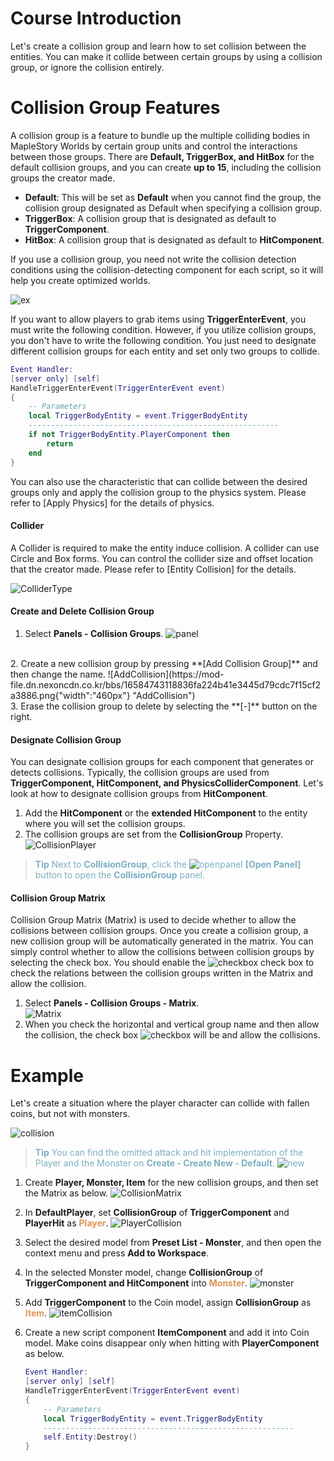 #  Course Introduction
Let's create a collision group and learn how to set collision between the entities. You can make it collide between certain groups by using a collision group, or ignore the collision entirely.

# Collision Group Features
A collision group is a feature to bundle up the multiple colliding bodies in MapleStory Worlds by certain group units and control the interactions between those groups. There are **Default, TriggerBox, and HitBox** for the default collision groups, and you can create **up to 15**, including the collision groups the creator made. 

* **Default**: This will be set as **Default** when you cannot find the group, the collision group designated as Default when specifying a collision group.
* **TriggerBox**: A collision group that is designated as default to **TriggerComponent**.
* **HitBox**: A collision group that is designated as default to **HitComponent**.

If you use a collision group, you need not write the collision detection conditions using the collision-detecting component for each script, so it will help you create optimized worlds. 

![ex](https://mod-file.dn.nexoncdn.co.kr/bbs/16636400041968e29e517aa4a4d1fbebd96e76548c348.png{"width":"760px"} "ex")

If you want to allow players to grab items using **TriggerEnterEvent**, you must write the following condition. However, if you utilize collision groups, you don't have to write the following condition. You just need to designate different collision groups for each entity and set only two groups to collide.

```lua
Event Handler:
[server only] [self]
HandleTriggerEnterEvent(TriggerEnterEvent event)
{
    -- Parameters
    local TriggerBodyEntity = event.TriggerBodyEntity
    --------------------------------------------------------
    if not TriggerBodyEntity.PlayerComponent then
        return
    end
}
```

You can also use the characteristic that can collide between the desired groups only and apply the collision group to the physics system. Please refer to [Apply Physics] for the details of physics.

#### Collider
A Collider is required to make the entity induce collision. A collider can use Circle and Box forms. You can control the collider size and offset location that the creator made. Please refer to [Entity Collision] for the details.

![ColliderType](https://mod-file.dn.nexoncdn.co.kr/bbs/1658731042366f8819537a3d742f99d669f5070219681.png{"width":"760px"} "ColliderType")

#### Create and Delete Collision Group
1. Select **Panels - Collision Groups**.
![panel](https://mod-file.dn.nexoncdn.co.kr/bbs/165879872581169fd5a2cac2641078636ce0eb587c817.png "panel")
<br>
2. Create a new collision group by pressing **[Add Collision Group]** and then change the name.
![AddCollision](https://mod-file.dn.nexoncdn.co.kr/bbs/16584743118836fa224b41e3445d79cdc7f15cf2a3886.png{"width":"460px"} "AddCollision")
<br>
3. Erase the collision group to delete by selecting the **[-]** button on the right.

#### Designate Collision Group
You can designate collision groups for each component that generates or detects collisions. Typically, the collision groups are used from **TriggerComponent, HitComponent, and PhysicsColliderComponent**. Let's look at how to designate collision groups from **HitComponent**.

1. Add the **HitComponent** or the **extended HitComponent** to the entity where you will set the collision groups.
2. The collision groups are set from the **CollisionGroup** Property. <br> ![CollisionPlayer](https://mod-file.dn.nexoncdn.co.kr/bbs/16644408634092cedbdbd0396471b85eb4a2b71e7547c.png "CollisionPlayer")

><span style="color: #7cafc2">**Tip**
>Next to **CollisionGroup**, click the ![openpanel](https://mod-file.dn.nexoncdn.co.kr/storage/icons/common/icon_open_collision.png{"width":"16px"} "openpanel") **[Open Panel]** button to open the **CollisionGroup** panel.</span>

#### Collision Group Matrix
Collision Group Matrix (Matrix) is used to decide whether to allow the collisions between collision groups. Once you create a collision group, a new collision group will be automatically generated in the matrix. You can simply control whether to allow the collisions between collision groups by selecting the check box. You should enable the ![checkbox](https://mod-file.dn.nexoncdn.co.kr/storage/icons/common/checkbox.png{"width":"16px"} "checkbox") check box to check the relations between the collision groups written in the Matrix and allow the collision. 

1. Select **Panels - Collision Groups - Matrix**.<br>![Matrix](https://mod-file.dn.nexoncdn.co.kr/bbs/1658474513854b268965254e847a4933ae4b9a65b9c19.png{"width":"460px"} "Matrix")
2. When you check the horizontal and vertical group name and then allow the collision, the check box ![checkbox](https://mod-file.dn.nexoncdn.co.kr/storage/icons/common/checkbox.png{"width":"16px"} "checkbox") will be and allow the collisions.

# Example
Let's create a situation where the player character can collide with fallen coins, but not with monsters. 

![collision](https://mod-file.dn.nexoncdn.co.kr/bbs/165872039921972bcfdc780bd46d3858e48a54e7f080c.gif "collision")

><span style="color: #7cafc2">**Tip**
> You can find the omitted attack and hit implementation of the Player and the Monster on **Create - Create New - Default**.
>![new](https://mod-file.dn.nexoncdn.co.kr/bbs/16651315251702782341c1ca8470eb874b9b8a69f21bf.png "new")</span>

1. Create **Player, Monster, Item** for the new collision groups, and then set the Matrix as below.
![CollisionMatrix](https://mod-file.dn.nexoncdn.co.kr/bbs/1658799000407ba127c7e1c444484b8b1c91e8a0892cf.png "CollisionMatrix")

2. In **DefaultPlayer**, set **CollisionGroup** of **TriggerComponent** and **PlayerHit** as <span style="color: #dc9656">**Player**</span>.
![PlayerCollision](https://mod-file.dn.nexoncdn.co.kr/bbs/16587303515703643b6e021f0420084a25b41f08825ea.png "PlayerCollision")

3. Select the desired model from **Preset List - Monster**, and then open the context menu and press **Add to Workspace**.

4. In the selected Monster model, change **CollisionGroup** of **TriggerComponent and HitComponent** into <span style="color: #dc9656">**Monster**</span>.
![monster](https://mod-file.dn.nexoncdn.co.kr/bbs/16587300227457fa8146e6bd3466bb179b865a3a40ca1.png "monster")

5. Add **TriggerComponent** to the Coin model, assign **CollisionGroup** as <span style="color: #dc9656">**Item**</span>.
![itemCollision](https://mod-file.dn.nexoncdn.co.kr/bbs/165873019590583fa187d2e8a4b6ba01551f193284baf.png "itemCollision")

6. Create a new script component **ItemComponent** and add it into Coin model. Make coins disappear only when hitting with **PlayerComponent** as below.

    ```lua
    Event Handler:
    [server only] [self]
    HandleTriggerEnterEvent(TriggerEnterEvent event)
    {
        -- Parameters
        local TriggerBodyEntity = event.TriggerBodyEntity
        --------------------------------------------------------
        self.Entity:Destroy()
    }
    ```